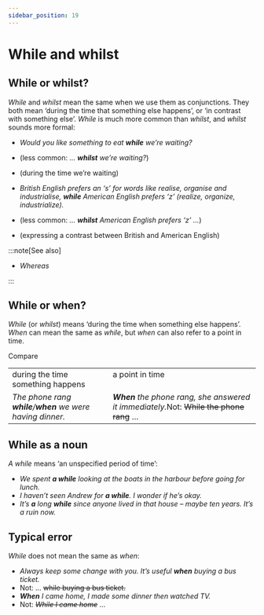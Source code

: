 ```yaml
---
sidebar_position: 19
---
```


# While and whilst

## While or whilst?

*While* and *whilst* mean the same when we use them as conjunctions. They both mean ‘during the time that something else happens’, or ‘in contrast with something else’. *While* is much more common than *whilst*, and *whilst* sounds more formal:

- *Would you like something to eat **while** we’re waiting?*
- (less common: *… **whilst** we’re waiting?*)
- (during the time we’re waiting)

- *British English prefers an ‘s’ for words like realise, organise and industrialise, **while** American English prefers ‘z’ (realize, organize, industrialize).*
- (less common: *… **whilst** American English prefers ‘z’ …*)
- (expressing a contrast between British and American English)

:::note[See also]

- *Whereas*

:::

## While or when?

*While* (or *whilst*) means ‘during the time when something else happens’. *When* can mean the same as *while*, but *when* can also refer to a point in time.

Compare

<table><tbody><tr valign="top"><td>during the time something happens</td><td>a point in time</td></tr><tr valign="top"><td><i>The phone rang </i><b><i>while</i></b><i>/</i><b><i>when</i></b><i> we were having dinner.</i></td><td><b><i>When</i></b><i> the phone rang, she answered it immediately.</i>Not: <s>While the phone rang</s> …</td></tr></tbody></table>

## While as a noun

*A while* means ‘an unspecified period of time’:

- *We spent **a while** looking at the boats in the harbour before going for lunch.*
- *I haven’t seen Andrew for **a while**. I wonder if he’s okay.*
- *It’s **a** long **while** since anyone lived in that house – maybe ten years. It’s a ruin now.*

## Typical error

*While* does not mean the same as *when*:

- *Always keep some change with you. It’s useful **when** buying a bus ticket.*
- Not: … ~~while buying a bus ticket.~~
- ***When*** *I came home, I made some dinner then watched TV.*
- Not: *~~While I came home~~* …
